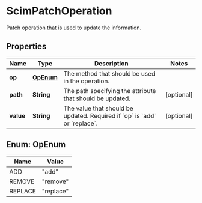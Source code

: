 

# ScimPatchOperation

Patch operation that is used to update the information.
## Properties

Name | Type | Description | Notes
------------ | ------------- | ------------- | -------------
**op** | [**OpEnum**](#OpEnum) | The method that should be used in the operation. | 
**path** | **String** | The path specifying the attribute that should be updated. |  [optional]
**value** | **String** | The value that should be updated. Required if &#x60;op&#x60; is &#x60;add&#x60; or &#x60;replace&#x60;. |  [optional]



## Enum: OpEnum

Name | Value
---- | -----
ADD | &quot;add&quot;
REMOVE | &quot;remove&quot;
REPLACE | &quot;replace&quot;



